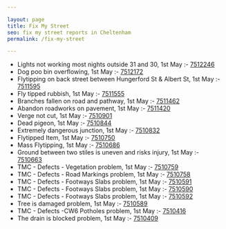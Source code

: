 ```yaml
---

layout: page
title: Fix My Street
seo: fix my street reports in Cheltenham
permalink: /fix-my-street

---
```


<!-- fix_marker starts -->

- Lights not working most nights outside 31 and 30, 1st May :- [7512246](https://www.fixmystreet.com/report/7512246)
- Dog poo bin overflowing, 1st May :- [7512172](https://www.fixmystreet.com/report/7512172)
- Flytipping on back street between Hungerford St & Albert St, 1st May :- [7511595](https://www.fixmystreet.com/report/7511595)
- Fly tipped rubbish, 1st May :- [7511555](https://www.fixmystreet.com/report/7511555)
- Branches fallen on road and pathway, 1st May :- [7511462](https://www.fixmystreet.com/report/7511462)
- Abandon roadworks on pavement, 1st May :- [7511420](https://www.fixmystreet.com/report/7511420)
- Verge not cut, 1st May :- [7510901](https://www.fixmystreet.com/report/7510901)
- Dead pigeon, 1st May :- [7510844](https://www.fixmystreet.com/report/7510844)
- Extremely dangerous junction, 1st May :- [7510832](https://www.fixmystreet.com/report/7510832)
- Flytipped Item, 1st May :- [7510750](https://www.fixmystreet.com/report/7510750)
- Mass Flytipping, 1st May :- [7510686](https://www.fixmystreet.com/report/7510686)
- Ground between two stiles is uneven and risks injury, 1st May :- [7510663](https://www.fixmystreet.com/report/7510663)
- TMC - Defects - Vegetation problem, 1st May :- [7510759](https://www.fixmystreet.com/report/7510759)
- TMC - Defects - Road Markings problem, 1st May :- [7510758](https://www.fixmystreet.com/report/7510758)
- TMC - Defects - Footways Slabs problem, 1st May :- [7510591](https://www.fixmystreet.com/report/7510591)
- TMC - Defects - Footways Slabs problem, 1st May :- [7510590](https://www.fixmystreet.com/report/7510590)
- TMC - Defects - Footways Slabs problem, 1st May :- [7510592](https://www.fixmystreet.com/report/7510592)
- Tree is damaged problem, 1st May :- [7510589](https://www.fixmystreet.com/report/7510589)
- TMC - Defects -CW6 Potholes  problem, 1st May :- [7510416](https://www.fixmystreet.com/report/7510416)
- The drain is blocked problem, 1st May :- [7510409](https://www.fixmystreet.com/report/7510409)

<!-- fix_marker ends -->